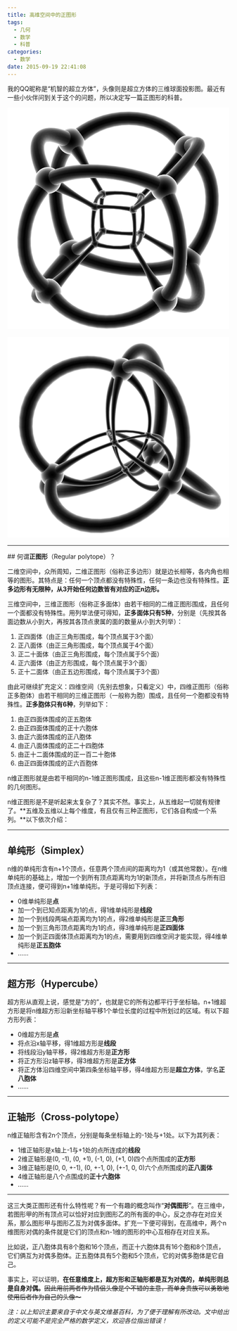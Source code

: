 ```yaml
---
title: 高维空间中的正图形
tags:
  - 几何
  - 数学
  - 科普
categories:
  - 数学
date: 2015-09-19 22:41:08
---
```


我的QQ昵称是“机智的超立方体”，头像则是超立方体的三维球面投影图。最近有一些小伙伴问到关于这个的问题，所以决定写一篇正图形的科普。

![正八胞体图](/高维空间中的正图形/Stereographic_polytope_8cell.png)

![正十六胞体图](/高维空间中的正图形/Stereographic_polytope_16cell.png)

<!--more-->

* * *

## 何谓**正图形**（Regular polytope）？

二维空间中，众所周知，二维正图形（俗称正多边形）就是边长相等，各内角也相等的图形。其特点是：任何一个顶点都没有特殊性，任何一条边也没有特殊性。**正多边形有无限种，从3开始任何边数皆有对应的正n边形。**

三维空间中，三维正图形（俗称正多面体）由若干相同的二维正图形围成，且任何一个面都没有特殊性。用列举法便可得知，**正多面体只有5种**，分别是（先按其各面边数从小到大，再按其各顶点隶属的面的数量从小到大列举）：

1.  正四面体（由正三角形围成，每个顶点属于3个面）
2.  正八面体（由正三角形围成，每个顶点属于4个面）
3.  正二十面体（由正三角形围成，每个顶点属于5个面）
4.  正六面体（由正方形围成，每个顶点属于3个面）
5.  正十二面体（由正五边形围成，每个顶点属于3个面）

由此可继续扩充定义：四维空间（先别去想象，只看定义）中，四维正图形（俗称正多胞体）由若干相同的三维正图形（一般称为胞）围成，且任何一个胞都没有特殊性。**正多胞体只有6种**，列举如下：

1.  由正四面体围成的正五胞体
2.  由正四面体围成的正十六胞体
3.  由正六面体围成的正八胞体
4.  由正八面体围成的正二十四胞体
5.  由正十二面体围成的正一百二十胞体
6.  由正四面体围成的正六百胞体

n维正图形就是由若干相同的n-1维正图形围成，且这些n-1维正图形都没有特殊性的几何图形。

n维正图形是不是听起来太复杂了？其实不然。事实上，从五维起一切就有规律了。**五维及五维以上每个维度，有且仅有三种正图形，它们各自构成一个系列。**以下依次介绍：

* * *

## **单纯形**（Simplex）

n维的单纯形含有n+1个顶点，任意两个顶点间的距离均为1（或其他常数）。在n维单纯形的基础上，增加一个到所有顶点距离均为1的新顶点，并将新顶点与所有旧顶点连接，便可得到n+1维单纯形。于是可得如下列表：

*   0维单纯形是**点**
*   加一个到已知点距离为1的点，得1维单纯形是**线段**
*   加一个到线段两端点距离均为1的点，得2维单纯形是**正三角形**
*   加一个到三角形顶点距离均为1的点，得3维单纯形是**正四面体**
*   加一个到正四面体顶点距离均为1的点，需要用到四维空间才能实现，得4维单纯形是**正五胞体**
*   ……

* * *

## **超方形**（Hypercube）

超方形从直观上说，感觉是“方的”，也就是它的所有边都平行于坐标轴。n+1维超方形是将n维超方形沿新坐标轴平移1个单位长度的过程中所划过的区域。有以下超方形列表：

*   0维超方形是**点**
*   将点沿x轴平移，得1维超方形是**线段**
*   将线段沿y轴平移，得2维超方形是**正方形**
*   将正方形沿z轴平移，得3维超方形是**正方体**
*   将正方体沿四维空间中第四条坐标轴平移，得4维超方形是**超立方体**，学名**正八胞体**
*   ……

* * *

## **正轴形**（Cross-polytope）

n维正轴形含有2n个顶点，分别是每条坐标轴上的-1处与+1处。以下为其列表：

*   1维正轴形是x轴上-1与+1处的点所连成的**线段**
*   2维正轴形是(0, -1), (0, +1), (-1, 0), (+1, 0)四个点所围成的**正方形**
*   3维正轴形是(0, 0, +-1), (0, +-1, 0), (+-1, 0, 0)六个点所围成的**正八面体**
*   4维正轴形是八个点围成的**正十六胞体**
*   ……

* * *

这三大类正图形还有什么特性呢？有一个有趣的概念叫作“**对偶图形**”。在三维中，若图形甲的所有顶点可以恰好对应到图形乙的所有面的中心，反之亦存在对应关系，那么图形甲与图形乙互为对偶多面体。扩充一下便可得到，在高维中，两个n维图形对偶的条件就是它们的顶点和n-1维的图形的中心互相存在对应关系。

比如说，正八胞体具有8个胞和16个顶点，而正十六胞体具有16个胞和8个顶点，它们俩互为对偶多胞体。正五胞体具有5个胞和5个顶点，它的对偶多胞体是它自己。

事实上，可以证明，**在任意维度上，超方形和正轴形都是互为对偶的，单纯形则总是自身对偶。**<del>因此用前两者作为情侣头像是个不错的主意，而单身贵族可以勇敢地使用后者作为自己的头像～</del>

_注：以上知识主要来自于中文与英文维基百科，为了便于理解有所改动。文中给出的定义可能不是完全严格的数学定义，欢迎各位指出错误！_
